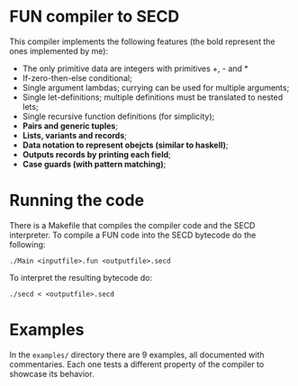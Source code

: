 # FUN compiler to SECD

This compiler implements the following features (the bold represent
the ones implemented by me):

 - The only primitive data are integers with primitives +, - and * 
 - If-zero-then-else conditional;
 - Single argument lambdas; currying can be used for 
   multiple arguments;
 - Single let-definitions; multiple definitions must be 
   translated to nested lets;
 - Single recursive function definitions (for simplicity);
 - **Pairs and generic tuples**;
 - **Lists, variants and records**;
 - **Data notation to represent obejcts (similar to haskell)**;
 - **Outputs records by printing each field**;
 - **Case guards (with pattern matching)**;

# Running the code

There is a Makefile that compiles the compiler code and the SECD
interpreter. To compile a FUN code into the SECD bytecode do the
following:

    ./Main <inputfile>.fun <outputfile>.secd

To interpret the resulting bytecode do:

    ./secd < <outputfile>.secd
    
# Examples

In the `examples/` directory there are 9 examples, all documented with
commentaries. Each one tests a different property of the compiler to
showcase its behavior.
